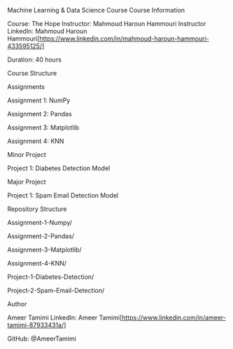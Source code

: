 Machine Learning & Data Science Course
Course Information

Course: The Hope
Instructor: Mahmoud Haroun Hammouri
Instructor LinkedIn: Mahmoud Haroun Hammouri[https://www.linkedin.com/in/mahmoud-haroun-hammouri-433595125/]

Duration: 40 hours

Course Structure

Assignments

Assignment 1: NumPy

Assignment 2: Pandas

Assignment 3: Matplotlib

Assignment 4: KNN

Minor Project

Project 1: Diabetes Detection Model

Major Project

Project 1: Spam Email Detection Model

Repository Structure

Assignment-1-Numpy/

Assignment-2-Pandas/

Assignment-3-Matplotlib/

Assignment-4-KNN/

Project-1-Diabetes-Detection/

Project-2-Spam-Email-Detection/

Author

Ameer Tamimi
LinkedIn: Ameer Tamimi[https://www.linkedin.com/in/ameer-tamimi-87933431a/]

GitHub: @AmeerTamimi
